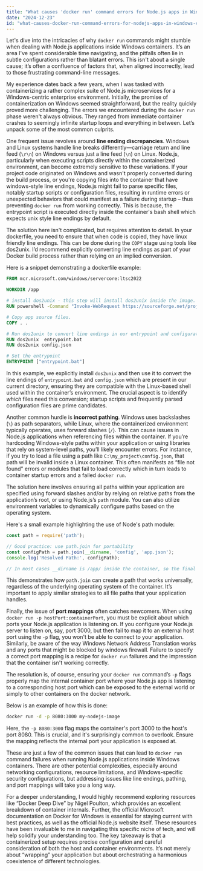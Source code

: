 ```yaml
---
title: "What causes 'docker run' command errors for Node.js apps in Windows containers?"
date: "2024-12-23"
id: "what-causes-docker-run-command-errors-for-nodejs-apps-in-windows-containers"
---
```


Let's dive into the intricacies of why `docker run` commands might stumble when dealing with Node.js applications inside Windows containers. It’s an area I've spent considerable time navigating, and the pitfalls often lie in subtle configurations rather than blatant errors. This isn't about a single cause; it’s often a confluence of factors that, when aligned incorrectly, lead to those frustrating command-line messages.

My experience dates back a few years, when I was tasked with containerizing a rather complex suite of Node.js microservices for a Windows-centric enterprise environment. Initially, the promise of containerization on Windows seemed straightforward, but the reality quickly proved more challenging. The errors we encountered during the `docker run` phase weren't always obvious. They ranged from immediate container crashes to seemingly infinite startup loops and everything in between. Let’s unpack some of the most common culprits.

One frequent issue revolves around **line ending discrepancies**. Windows and Linux systems handle line breaks differently—carriage return and line feed (`\r\n`) on Windows versus just a line feed (`\n`) on Linux. Node.js, particularly when executing scripts directly within the containerized environment, can become extremely sensitive to these variations. If your project code originated on Windows and wasn't properly converted during the build process, or you're copying files into the container that have windows-style line endings, Node.js might fail to parse specific files, notably startup scripts or configuration files, resulting in runtime errors or unexpected behaviors that could manifest as a failure during startup – thus preventing `docker run` from working correctly. This is because, the entrypoint script is executed directly inside the container's bash shell which expects unix style line endings by default.

The solution here isn't complicated, but requires attention to detail. In your dockerfile, you need to ensure that when code is copied, they have linux friendly line endings. This can be done during the `COPY` stage using tools like dos2unix. I’d recommend explicitly converting line endings as part of your Docker build process rather than relying on an implied conversion.

Here is a snippet demonstrating a dockerfile example:

```dockerfile
FROM mcr.microsoft.com/windows/servercore:ltsc2022

WORKDIR /app

# install dos2unix - this step will install dos2unix inside the image.
RUN powershell -Command "Invoke-WebRequest https://sourceforge.net/projects/dos2unix/files/dos2unix/7.4.3-win32/dos2unix-7.4.3-win32.zip/download -OutFile dos2unix.zip ; Expand-Archive dos2unix.zip; mv dos2unix-7.4.3-win32/* .; Remove-Item dos2unix.zip -Force; Remove-Item dos2unix-7.4.3-win32 -recurse -force"

# Copy app source files.
COPY . .

# Run dos2unix to convert line endings in our entrypoint and configuration files
RUN dos2unix  entrypoint.bat
RUN dos2unix config.json

# Set the entrypoint
ENTRYPOINT ["entrypoint.bat"]

```

In this example, we explicitly install `dos2unix` and then use it to convert the line endings of `entrypoint.bat` and `config.json` which are present in our current directory, ensuring they are compatible with the Linux-based shell used within the container’s environment. The crucial aspect is to identify *which* files need this conversion; startup scripts and frequently parsed configuration files are prime candidates.

Another common hurdle is **incorrect pathing**. Windows uses backslashes (`\`) as path separators, while Linux, where the containerized environment typically operates, uses forward slashes (`/`). This can cause issues in Node.js applications when referencing files within the container. If you’re hardcoding Windows-style paths within your application or using libraries that rely on system-level paths, you’ll likely encounter errors. For instance, if you try to load a file using a path like `C:\my_project\config.json`, that path will be invalid inside a Linux container. This often manifests as “file not found” errors or modules that fail to load correctly which in turn leads to container startup errors and a failed `docker run`.

The solution here involves ensuring all paths within your application are specified using forward slashes and/or by relying on relative paths from the application’s root, or using Node.js’s `path` module. You can also utilize environment variables to dynamically configure paths based on the operating system.

Here's a small example highlighting the use of Node's path module:

```javascript
const path = require('path');

// Good practice: use path.join for portability
const configPath = path.join(__dirname, 'config', 'app.json');
console.log('Resolved Path:', configPath);

// In most cases __dirname is /app/ inside the container, so the final resolved path will look like: /app/config/app.json
```

This demonstrates how `path.join` can create a path that works universally, regardless of the underlying operating system of the container. It’s important to apply similar strategies to all file paths that your application handles.

Finally, the issue of **port mappings** often catches newcomers. When using `docker run -p hostPort:containerPort`, you must be explicit about which ports your Node.js application is listening on. If you configure your Node.js server to listen on, say, port 3000, but then fail to map it to an external host port using the `-p` flag, you won't be able to connect to your application. Similarly, be aware of the way Windows Network Address Translation works and any ports that might be blocked by windows firewall. Failure to specify a correct port mapping is a recipe for `docker run` failures and the impression that the container isn't working correctly.

The resolution is, of course, ensuring your `docker run` command’s `-p` flags properly map the internal container port where your Node.js app is listening to a corresponding host port which can be exposed to the external world or simply to other containers on the docker network.

Below is an example of how this is done:

```bash
docker run -d -p 8080:3000 my-nodejs-image
```

Here, the `-p 8080:3000` flag maps the container's port 3000 to the host's port 8080. This is crucial, and it's surprisingly common to overlook. Ensure the mapping reflects the internal port your application is exposed at.

These are just a few of the common issues that can lead to `docker run` command failures when running Node.js applications inside Windows containers. There are other potential complexities, especially around networking configurations, resource limitations, and Windows-specific security configurations, but addressing issues like line endings, pathing, and port mappings will take you a long way.

For a deeper understanding, I would highly recommend exploring resources like “Docker Deep Dive” by Nigel Poulton, which provides an excellent breakdown of container internals. Further, the official Microsoft documentation on Docker for Windows is essential for staying current with best practices, as well as the official Node.js website itself. These resources have been invaluable to me in navigating this specific niche of tech, and will help solidify your understanding too. The key takeaway is that a containerized setup requires precise configuration and careful consideration of both the host and container environments. It’s not merely about “wrapping” your application but about orchestrating a harmonious coexistence of different technologies.
